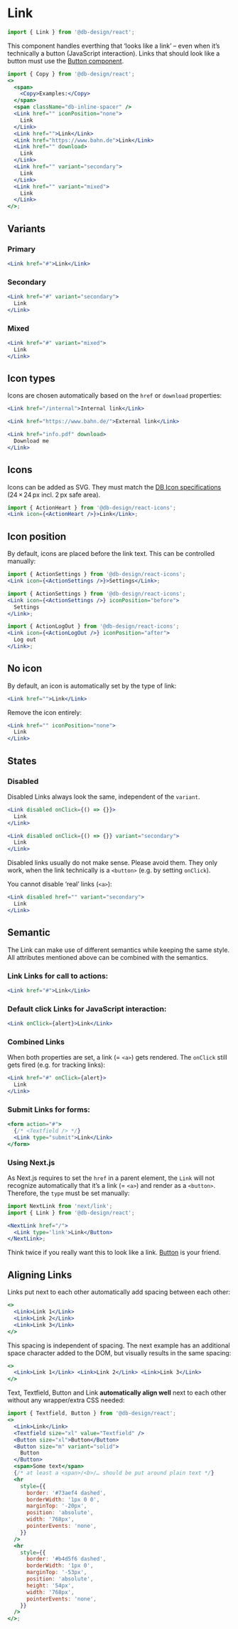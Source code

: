 # Link

```js
import { Link } from '@db-design/react';
```

This component handles everthing that ‘looks like a link’ – even when it’s technically a button (JavaScript interaction). Links that should look like a button must use the [Button component](/#/Components/Interactive/Button).

```jsx noeditor
import { Copy } from '@db-design/react';
<>
  <span>
    <Copy>Examples:</Copy>
  </span>
  <span className="db-inline-spacer" />
  <Link href="" iconPosition="none">
    Link
  </Link>
  <Link href="">Link</Link>
  <Link href="https://www.bahn.de">Link</Link>
  <Link href="" download>
    Link
  </Link>
  <Link href="" variant="secondary">
    Link
  </Link>
  <Link href="" variant="mixed">
    Link
  </Link>
</>;
```

## Variants

### Primary

```jsx
<Link href="#">Link</Link>
```

### Secondary

```jsx
<Link href="#" variant="secondary">
  Link
</Link>
```

### Mixed

```jsx
<Link href="#" variant="mixed">
  Link
</Link>
```

## Icon types

Icons are chosen automatically based on the `href` or `download` properties:

```jsx
<Link href="/internal">Internal link</Link>
```

```jsx
<Link href="https://www.bahn.de/">External link</Link>
```

```jsx
<Link href="info.pdf" download>
  Download me
</Link>
```

## Icons

Icons can be added as SVG. They must match the [DB Icon specifications](https://dpp.bahn-x.de/foundation/icons) (24 × 24 px incl. 2 px safe area).

```jsx
import { ActionHeart } from '@db-design/react-icons';
<Link icon={<ActionHeart />}>Link</Link>;
```

## Icon position

By default, icons are placed before the link text. This can be controlled manually:

```jsx
import { ActionSettings } from '@db-design/react-icons';
<Link icon={<ActionSettings />}>Settings</Link>;
```

```jsx
import { ActionSettings } from '@db-design/react-icons';
<Link icon={<ActionSettings />} iconPosition="before">
  Settings
</Link>;
```

```jsx
import { ActionLogOut } from '@db-design/react-icons';
<Link icon={<ActionLogOut />} iconPosition="after">
  Log out
</Link>;
```

## No icon

By default, an icon is automatically set by the type of link:

```jsx
<Link href="">Link</Link>
```

Remove the icon entirely:

```jsx
<Link href="" iconPosition="none">
  Link
</Link>
```

## States

### Disabled

Disabled Links always look the same, independent of the `variant`.

```jsx
<Link disabled onClick={() => {}}>
  Link
</Link>
```

```jsx
<Link disabled onClick={() => {}} variant="secondary">
  Link
</Link>
```

Disabled links usually do not make sense. Please avoid them. They only work, when the link technically is a `<button>` (e.g. by setting `onClick`).

You cannot disable ‘real’ links (`<a>`):

```jsx
<Link disabled href="" variant="secondary">
  Link
</Link>
```

## Semantic

The Link can make use of different semantics while keeping the same style. All attributes mentioned above can be combined with the semantics.

### Link Links for call to actions:

```jsx
<Link href="#">Link</Link>
```

### Default click Links for JavaScript interaction:

```jsx
<Link onClick={alert}>Link</Link>
```

### Combined Links

When both properties are set, a link (= `<a>`) gets rendered. The `onClick` still gets fired (e.g. for tracking links):

```jsx
<Link href="#" onClick={alert}>
  Link
</Link>
```

### Submit Links for forms:

```jsx
<form action="#">
  {/* <Textfield /> */}
  <Link type="submit">Link</Link>
</form>
```

### Using Next.js

As Next.js requires to set the `href` in a parent element, the `Link` will not recognize automatically that it’s a link (= `<a>`) and render as a `<button>`. Therefore, the `type` must be set manually:

```jsx static
import NextLink from 'next/link';
import { Link } from '@db-design/react';

<NextLink href="/">
  <Link type='link'>Link</Button>
</NextLink>;
```

Think twice if you really want this to look like a link. [Button](/#/Components/Interactive/Button) is your friend.

## Aligning Links

Links put next to each other automatically add spacing between each other:

```jsx
<>
  <Link>Link 1</Link>
  <Link>Link 2</Link>
  <Link>Link 3</Link>
</>
```

This spacing is independent of spacing. The next example has an additional space character added to the DOM, but visually results in the same spacing:

```jsx
<>
  <Link>Link 1</Link> <Link>Link 2</Link> <Link>Link 3</Link>
</>
```

Text, Textfield, Button and Link **automatically align well** next to each other without any wrapper/extra CSS needed:

```jsx
import { Textfield, Button } from '@db-design/react';
<>
  <Link>Link</Link>
  <Textfield size="xl" value="Textfield" />
  <Button size="xl">Button</Button>
  <Button size="m" variant="solid">
    Button
  </Button>
  <span>Some text</span>
  {/* at least a <span>/<b>/… should be put around plain text */}
  <hr
    style={{
      border: '#73aef4 dashed',
      borderWidth: '1px 0 0',
      marginTop: '-20px',
      position: 'absolute',
      width: '768px',
      pointerEvents: 'none',
    }}
  />
  <hr
    style={{
      border: '#b4d5f6 dashed',
      borderWidth: '1px 0',
      marginTop: '-53px',
      position: 'absolute',
      height: '54px',
      width: '768px',
      pointerEvents: 'none',
    }}
  />
</>;
```
